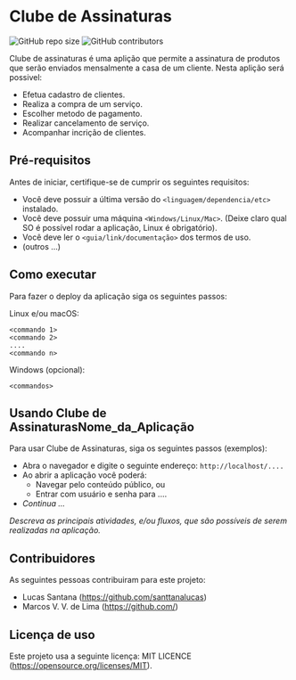 # Clube de Assinaturas

<!--- Exemplos de badges. Acesse https://shields.io para outras opções. Você pode querer incluir informações de dependencias, build, testes, licença, etc. --->
![GitHub repo size](https://img.shields.io/github/repo-size/santtanalucas/clubeDeAssinaturas)
![GitHub contributors](https://img.shields.io/github/contributors/santtanalucas/clubeDeAssinaturas)

Clube de assinaturas é uma aplição que permite a assinatura de produtos que serão enviados mensalmente a casa de um cliente. Nesta aplição será possivel: 

* Efetua cadastro de clientes.
* Realiza a compra de um serviço. 
* Escolher metodo de pagamento. 
* Realizar cancelamento de serviço.
* Acompanhar incrição de clientes. 



## Pré-requisitos

Antes de iniciar, certifique-se de cumprir os seguintes requisitos:
<!--- Estes são alguns exemplos de requisitos. Adicione, duplique e remove como necessário --->
* Você deve possuir a última versão do `<linguagem/dependencia/etc>` instalado.
* Você deve possuir uma máquina `<Windows/Linux/Mac>`. (Deixe claro qual SO é possível rodar a aplicação, Linux é obrigatório).
* Você deve ler o `<guia/link/documentação>` dos termos de uso.
* (outros ...)

## Como executar

Para fazer o deploy da aplicação siga os seguintes passos:

Linux e/ou macOS:
```
<commando 1>
<commando 2>
....
<commando n>
```

Windows (opcional):
```
<commandos>
```

## Usando Clube de AssinaturasNome_da_Aplicação

Para usar Clube de Assinaturas, siga os seguintes passos (exemplos):

* Abra o navegador e digite o seguinte endereço: `http://localhost/....`
* Ao abrir a aplicação você poderá:
  * Navegar pelo conteúdo público, ou
  * Entrar com usuário e senha para ....
* *Continua ...*  

*Descreva as principais atividades, e/ou fluxos, que são possíveis de serem realizadas na aplicação.*

## Contribuidores

As seguintes pessoas contribuiram para este projeto:

* Lucas Santana (https://github.com/santtanalucas)
* Marcos V. V. de Lima (https://github.com/)

## Licença de uso

<!--- Se não tiver certeza de qual, verifique este site: https://choosealicense.com/--->
Este projeto usa a seguinte licença: MIT LICENCE (https://opensource.org/licenses/MIT).

